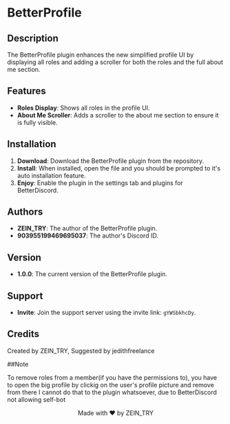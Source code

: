 # BetterProfile
## Description
The BetterProfile plugin enhances the new simplified profile UI by displaying all roles and adding a scroller for both the roles and the full about me section.

## Features
- **Roles Display**: Shows all roles in the profile UI.
- **About Me Scroller**: Adds a scroller to the about me section to ensure it is fully visible.

## Installation
1. **Download**: Download the BetterProfile plugin from the repository.
2. **Install**: When installed, open the file and you should be prompted to it's auto installation feature.
3. **Enjoy**: Enable the plugin in the settings tab and plugins for BetterDiscord.

## Authors
- **ZEIN_TRY**: The author of the BetterProfile plugin.
- **903955199469695037**: The author's Discord ID.

## Version
- **1.0.0**: The current version of the BetterProfile plugin.

## Support
- **Invite**: Join the support server using the invite link: `gYWSbkhcDy`.

## Credits
Created by ZEIN_TRY, Suggested by jedithfreelance

##Note

To remove roles from a member(if you have the permissions to), you have to open the big profile by clickig on the user's profile picture and remove from there
I cannot do that to the plugin whatsoever, due to BetterDiscord not allowing self-bot
<p align="center">
  Made with ❤️ by ZEIN_TRY
</p>
